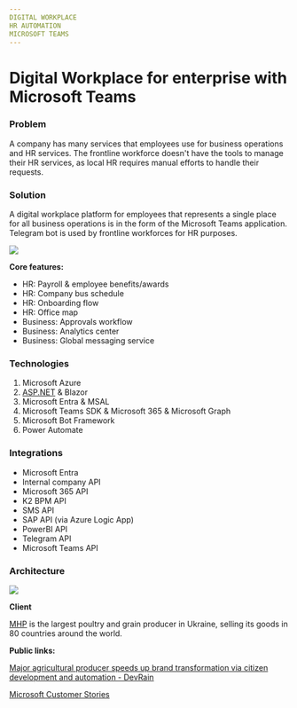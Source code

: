 ```yaml
---
DIGITAL WORKPLACE
HR AUTOMATION
MICROSOFT TEAMS
---
```

# Digital Workplace for enterprise with Microsoft Teams

### **Problem**

A company has many services that employees use for business operations and HR services. The frontline workforce doesn't have the tools to manage their HR services, as local HR requires manual efforts to handle their requests.

### **Solution**

A digital workplace platform for employees that represents a single place for all business operations is in the form of the Microsoft Teams application. Telegram bot is used by frontline workforces for HR purposes.

  

![](https://devrain.blob.core.windows.net/cases/digital_workplace_ui_70cd6d65.png)

**Core features:**

*   HR: Payroll & employee benefits/awards
*   HR: Company bus schedule
*   HR: Onboarding flow
*   HR: Office map
*   Business: Approvals workflow
*   Business: Analytics center
*   Business: Global messaging service

  

### **Technologies**

1. Microsoft Azure
2. [ASP.NET](http://asp.net/) & Blazor
3. Microsoft Entra & MSAL
4. Microsoft Teams SDK & Microsoft 365 & Microsoft Graph
5. Microsoft Bot Framework
6. Power Automate

  

### Integrations

*   Microsoft Entra
*   Internal company API
*   Microsoft 365 API
*   K2 BPM API
*   SMS API
*   SAP API (via Azure Logic App)
*   PowerBI API
*   Telegram API
*   Microsoft Teams API

  

### Architecture

![](https://devrain.blob.core.windows.net/cases/digital_workplace_architecture_bf8858c7.png)

  

**Client**

[MHP](https://mhp.com.ua/) is the largest poultry and grain producer in Ukraine, selling its goods in 80 countries around the world.

  

**Public links:**

[Major agricultural producer speeds up brand transformation via citizen development and automation - DevRain](https://devrain.com/case-studies/digital-workplace/mhp-speeds-up-brand-transformation-with-microsoft-teams)

[Microsoft Customer Stories](https://customers.microsoft.com/en-us/story/1420037628858734358-mhp-microsoft-teams-en-ukraine)

###